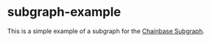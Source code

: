 # subgraph-example

This is a simple example of a subgraph for the [Chainbase Subgraph](https://docs.chainbase.com/docs/host-subgraph).